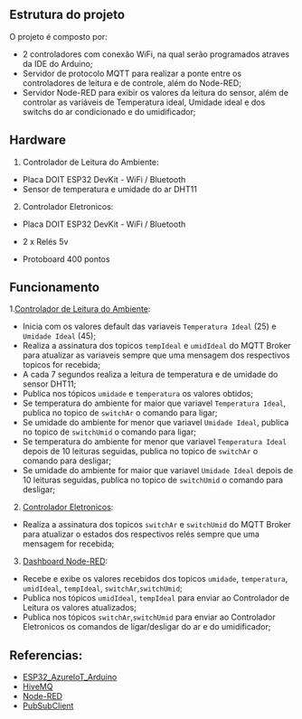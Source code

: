 
## Estrutura do projeto

O projeto é composto por:
- 2 controladores com conexão WiFi, na qual serão programados atraves da IDE do Arduino;
- Servidor de protocolo MQTT para realizar a ponte entre os controladores de leitura e de controle, além do Node-RED;
- Servidor Node-RED para exibir os valores da leitura do sensor, além de controlar as variáveis de Temperatura ideal, Umidade ideal e dos switchs do ar condicionado e do umidificador;

## Hardware 

1. Controlador de Leitura do Ambiente:
- Placa DOIT ESP32 DevKit - WiFi / Bluetooth
- Sensor de temperatura e umidade do ar DHT11

2. Controlador Eletronicos:
- Placa DOIT ESP32 DevKit - WiFi / Bluetooth
- 2 x Relés 5v

- Protoboard 400 pontos


## Funcionamento

1.[Controlador de Leitura do Ambiente](https://github.com/glopess/automacao_casa/blob/main/leitura-ambiente.ino):
- Inicia com os valores default das variaveis `Temperatura Ideal` (25) e `Umidade Ideal` (45);
- Realiza a assinatura dos topicos `tempIdeal` e `umidIdeal` do MQTT Broker para atualizar as variaveis sempre que uma mensagem dos respectivos topicos for recebida;
- A cada 7 segundos realiza a leitura de temperatura e de umidade do sensor DHT11;
- Publica nos tópicos `umidade` e `temperatura` os valores obtidos;
- Se temperatura do ambiente for maior que variavel `Temperatura Ideal`, publica no topico de `switchAr` o comando para ligar;
- Se umidade do ambiente for menor que variavel `Umidade Ideal`, publica no topico de `switchUmid` o comando para ligar;
- Se temperatura do ambiente for menor que variavel `Temperatura Ideal` depois de 10 leituras seguidas, publica no topico de `switchAr` o comando para desligar;
- Se umidade do ambiente for maior que variavel `Umidade Ideal` depois de 10 leituras seguidas, publica no topico de `switchUmid` o comando para desligar;

2. [Controlador Eletronicos](https://github.com/glopess/automacao_casa/blob/main/controlador-eletronicos.ino):
- Realiza a assinatura dos topicos `switchAr` e `switchUmid` do MQTT Broker para atualizar o estados dos respectivos relés sempre que uma mensagem for recebida;

3. [Dashboard Node-RED](https://github.com/glopess/automacao_casa/blob/main/node-red%20flows.json):
- Recebe e exibe os valores recebidos dos topicos `umidade`, `temperatura`, `umidIdeal`, `tempIdeal`, `switchAr`,`switchUmid`;
- Publica nos tópicos  `umidIdeal`, `tempIdeal` para enviar ao Controlador de Leitura os valores atualizados;
- Publica nos tópicos `switchAr`,`switchUmid` para enviar ao Controlador Eletronicos os comandos de ligar/desligar do ar e do umidificador;

## Referencias:
 - [ESP32_AzureIoT_Arduino](https://github.com/VSChina/ESP32_AzureIoT_Arduino)
 - [HiveMQ](https://www.hivemq.com/company/get-hivemq/)
 - [Node-RED](https://nodered.org/docs/faq/interacting-with-arduino#installation)
 - [PubSubClient](https://github.com/knolleary/pubsubclient)